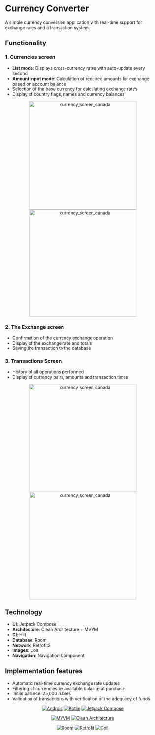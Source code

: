 # Currency Converter

A simple currency conversion application with real-time support for exchange rates and a transaction system.

## Functionality

### 1. Currencies screen
- **List mode**: Displays cross-currency rates with auto-update every second
- **Amount input mode**: Calculation of required amounts for exchange based on account balance
- Selection of the base currency for calculating exchange rates
- Display of country flags, names and currency balances

<div align="center">
<img src="https://github.com/user-attachments/assets/3cde17ea-8f9b-4b7f-9a7e-eedf1ae64d7f" width="350" alt="currency_screen_canada">
<img src="https://github.com/user-attachments/assets/0e0da885-0b34-4789-9606-530068a7de55" width="348" alt="currency_screen_canada">
</div>

### 2. The Exchange screen
- Confirmation of the currency exchange operation
- Display of the exchange rate and totals
- Saving the transaction to the database

### 3. Transactions Screen
- History of all operations performed
- Display of currency pairs, amounts and transaction times

<div align="center">
<img src="https://github.com/user-attachments/assets/d6e21db7-f650-4789-97cf-e53e3ef2c0ad" width="350" alt="currency_screen_canada">
<img src="https://github.com/user-attachments/assets/15c99678-be9e-4454-8033-6bb8f3bf681a" width="347" alt="currency_screen_canada">
</div>

## Technology

- **UI**: Jetpack Compose
- **Architecture**: Clean Architecture + MVVM
- **DI**: Hilt
- **Database**: Room
- **Network**: Retrofit2
- **Images**: Coil
- **Navigation**: Navigation Component

## Implementation features

- Automatic real-time currency exchange rate updates
- Filtering of currencies by available balance at purchase
- Initial balance: 75,000 rubles
- Validation of transactions with verification of the adequacy of funds

<div align="center">
  
[![Android](https://img.shields.io/badge/Android-3DDC84?style=for-the-badge&logo=android&logoColor=white)](https://developer.android.com)
[![Kotlin](https://img.shields.io/badge/Kotlin-7F52FF?style=for-the-badge&logo=kotlin&logoColor=white)](https://kotlinlang.org)
[![Jetpack Compose](https://img.shields.io/badge/Jetpack%20Compose-4285F4?style=for-the-badge&logo=jetpackcompose&logoColor=white)](https://developer.android.com/jetpack/compose)

<!-- Архитектура -->
[![MVVM](https://img.shields.io/badge/Architecture-MVVM-FF9800?style=for-the-badge&logo=android&logoColor=white)]()
[![Clean Architecture](https://img.shields.io/badge/Clean-Architecture-4CAF50?style=for-the-badge&logo=android&logoColor=white)]()

<!-- База данных и сеть -->
[![Room](https://img.shields.io/badge/Room-Database-4CAF50?style=for-the-badge&logo=android&logoColor=white)](https://developer.android.com/jetpack/androidx/releases/room)
[![Retrofit](https://img.shields.io/badge/Retrofit-Network-FF5722?style=for-the-badge&logo=square&logoColor=white)](https://square.github.io/retrofit)
[![Coil](https://img.shields.io/badge/Coil-Images-9C27B0?style=for-the-badge&logo=android&logoColor=white)](https://coil-kt.github.io/coil)
</div>

